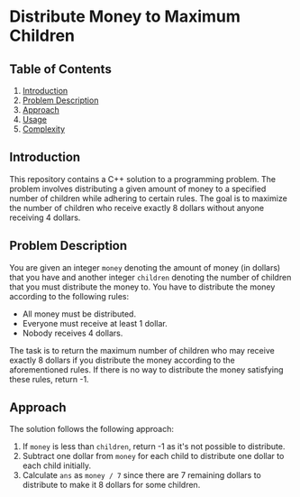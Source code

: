 # Distribute Money to Maximum Children

## Table of Contents

1. [Introduction](#introduction)
2. [Problem Description](#problem-description)
3. [Approach](#approach)
4. [Usage](#usage)
5. [Complexity](#complexity)

## Introduction

This repository contains a C++ solution to a programming problem. The problem involves distributing a given amount of money to a specified number of children while adhering to certain rules. The goal is to maximize the number of children who receive exactly 8 dollars without anyone receiving 4 dollars.

## Problem Description

You are given an integer `money` denoting the amount of money (in dollars) that you have and another integer `children` denoting the number of children that you must distribute the money to. You have to distribute the money according to the following rules:

- All money must be distributed.
- Everyone must receive at least 1 dollar.
- Nobody receives 4 dollars.

The task is to return the maximum number of children who may receive exactly 8 dollars if you distribute the money according to the aforementioned rules. If there is no way to distribute the money satisfying these rules, return -1.

## Approach

The solution follows the following approach:

1. If `money` is less than `children`, return -1 as it's not possible to distribute.
2. Subtract one dollar from `money` for each child to distribute one dollar to each child initially.
3. Calculate `ans` as `money / 7` since there are 7 remaining dollars to distribute to make it 8 dollars for some children.

